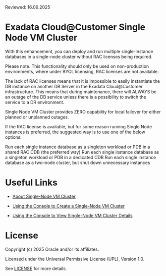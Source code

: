 Reviewed: 16.09.2025

# Exadata Cloud@Customer Single Node VM Cluster

With this enhancement, you can deploy and run multiple single-instance databases in a single-node cluster without RAC licenses being required.

Please note. This functionality should only be used on non-production environments, where under BYOL licensing, RAC licenses are not available.

The lack of RAC licenses means that it is impossible to easily instantiate the DB instance on another DB Server in the Exadata Cloud@Customer infrastructure. This means that during maintenance, there will ALWAYS be an outage of the DB service unless there is a possibility to switch the service to a DR environment. 

Single Node VM Cluster provides ZERO capability for local failover for either planned or unplanned outages.

If the RAC license is available, but for some reason running Single Node instances is preferred, the suggested way is to use one of the below options:

Run each single instance database as a singleton workload or PDB in a shared RAC CDB (the preferred way)
Run each single instance database as a singleton workload or PDB in a dedicated CDB
Run each single instance database as a two–node cluster, but shut down unnecessary instances

# Useful Links

* [About Single-Node VM Cluster](https://docs.oracle.com/en-us/iaas/exadata/doc/ecc-manage-vm-clusters.html#GUID-F528AA9C-2130-4E15-B8DE-DF65FD580789)

* [Using the Console to Create a Single-Node VM Cluster](https://docs.oracle.com/en-us/iaas/exadata/doc/ecc-manage-vm-clusters.html#GUID-6F475E61-176B-481D-92B9-5FD93326C7AA)

* [Using the Console to View Single-Node VM Cluster Details](https://docs.oracle.com/en-us/iaas/exadata/doc/ecc-manage-vm-clusters.html#GUID-CEDD32D1-3309-4ED3-BB28-335348CDE790)


# License

Copyright (c) 2025 Oracle and/or its affiliates.

Licensed under the Universal Permissive License (UPL), Version 1.0.

See [LICENSE](https://github.com/oracle-devrel/technology-engineering/blob/main/LICENSE) for more details.